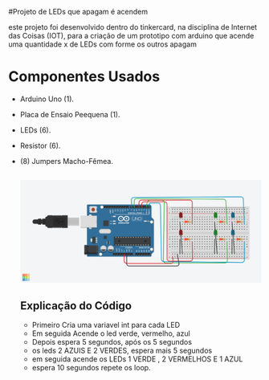 #Projeto de LEDs que apagam é acendem

este projeto foi desenvolvido dentro do tinkercard, na disciplina de Internet das Coisas
(IOT), para a criação de um prototipo com arduino que acende uma quantidade x de LEDs 
com forme os outros apagam

# Componentes Usados
- Arduino Uno (1).
- Placa de Ensaio Peequena (1).
- LEDs (6).
- Resistor (6).
- (8) Jumpers Macho-Fêmea.

  ##
  ![circuito](Ledsazulverdevermelho.png)

  ## Explicação do Código
  - Primeiro Cria uma variavel int para cada LED
  - Em seguida Acende o led verde, vermelho, azul
  - Depois espera 5 segundos, após os 5 segundos
  - os leds 2 AZUIS E 2 VERDES, espera mais 5 segundos
  - em seguida acende os LEDs 1 VERDE , 2 VERMELHOS E 1 AZUL
  - espera 10 segundos repete os loop.
